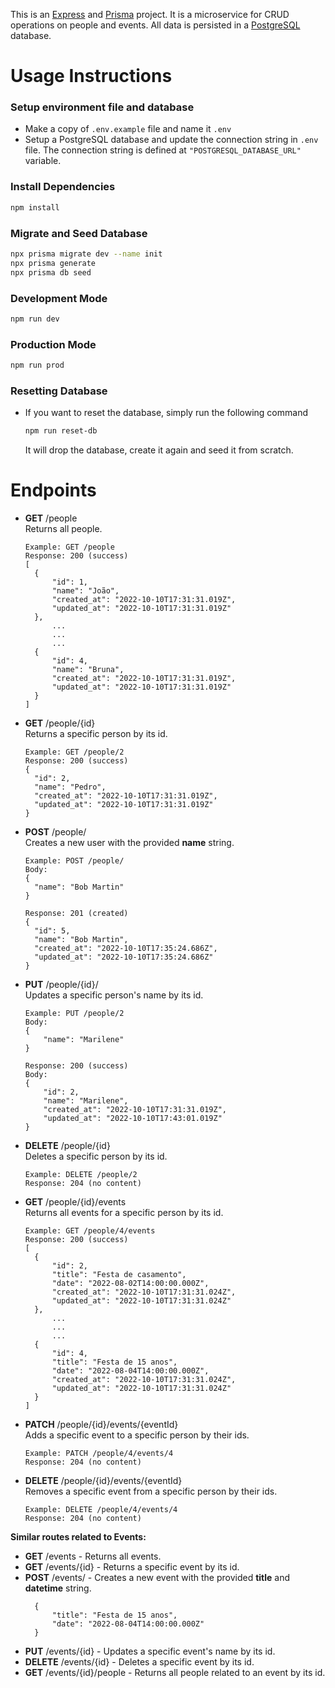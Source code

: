 This is an [Express](https://expressjs.com/) and [Prisma](https://www.prisma.io/) project. It is a microservice for CRUD operations on people and events. All data is persisted in a [PostgreSQL](https://www.postgresql.org/) database.

# Usage Instructions

### Setup environment file and database

- Make a copy of `.env.example` file and name it `.env`
- Setup a PostgreSQL database and update the connection string in `.env` file. The connection string is defined at `"POSTGRESQL_DATABASE_URL"` variable.

### Install Dependencies

```bash
npm install
```

### Migrate and Seed Database

```bash
npx prisma migrate dev --name init
npx prisma generate
npx prisma db seed
```

### Development Mode

```bash
npm run dev
```

### Production Mode

```bash
npm run prod
```

### Resetting Database

- If you want to reset the database, simply run the following command

  ```bash
  npm run reset-db
  ```

  It will drop the database, create it again and seed it from scratch.

# Endpoints

- **GET** /people<br>
  Returns all people.

  ```
  Example: GET /people
  Response: 200 (success)
  [
    {
        "id": 1,
        "name": "João",
        "created_at": "2022-10-10T17:31:31.019Z",
        "updated_at": "2022-10-10T17:31:31.019Z"
    },
        ...
        ...
        ...
    {
        "id": 4,
        "name": "Bruna",
        "created_at": "2022-10-10T17:31:31.019Z",
        "updated_at": "2022-10-10T17:31:31.019Z"
    }
  ]
  ```

- **GET** /people/{id}<br>
  Returns a specific person by its id.
  ```
  Example: GET /people/2
  Response: 200 (success)
  {
    "id": 2,
    "name": "Pedro",
    "created_at": "2022-10-10T17:31:31.019Z",
    "updated_at": "2022-10-10T17:31:31.019Z"
  }
  ```
- **POST** /people/<br>
  Creates a new user with the provided **name** string.

  ```
  Example: POST /people/
  Body:
  {
    "name": "Bob Martin"
  }

  Response: 201 (created)
  {
    "id": 5,
    "name": "Bob Martin",
    "created_at": "2022-10-10T17:35:24.686Z",
    "updated_at": "2022-10-10T17:35:24.686Z"
  }
  ```

- **PUT** /people/{id}/<br>
  Updates a specific person's name by its id.

  ```
  Example: PUT /people/2
  Body:
  {
      "name": "Marilene"
  }

  Response: 200 (success)
  Body:
  {
      "id": 2,
      "name": "Marilene",
      "created_at": "2022-10-10T17:31:31.019Z",
      "updated_at": "2022-10-10T17:43:01.019Z"
  }
  ```

- **DELETE** /people/{id}<br>
  Deletes a specific person by its id.

  ```
  Example: DELETE /people/2
  Response: 204 (no content)
  ```

- **GET** /people/{id}/events<br>
  Returns all events for a specific person by its id.

  ```
  Example: GET /people/4/events
  Response: 200 (success)
  [
    {
        "id": 2,
        "title": "Festa de casamento",
        "date": "2022-08-02T14:00:00.000Z",
        "created_at": "2022-10-10T17:31:31.024Z",
        "updated_at": "2022-10-10T17:31:31.024Z"
    },
        ...
        ...
        ...
    {
        "id": 4,
        "title": "Festa de 15 anos",
        "date": "2022-08-04T14:00:00.000Z",
        "created_at": "2022-10-10T17:31:31.024Z",
        "updated_at": "2022-10-10T17:31:31.024Z"
    }
  ]

  ```

- **PATCH** /people/{id}/events/{eventId}<br>
  Adds a specific event to a specific person by their ids.

  ```
  Example: PATCH /people/4/events/4
  Response: 204 (no content)
  ```

- **DELETE** /people/{id}/events/{eventId}<br>
  Removes a specific event from a specific person by their ids.

  ```
  Example: DELETE /people/4/events/4
  Response: 204 (no content)
  ```

**Similar routes related to Events:**

- **GET** /events - Returns all events.
- **GET** /events/{id} - Returns a specific event by its id.
- **POST** /events/ - Creates a new event with the provided **title** and **datetime** string.
  ```
    {
        "title": "Festa de 15 anos",
        "date": "2022-08-04T14:00:00.000Z"
    }
  ```
- **PUT** /events/{id} - Updates a specific event's name by its id.
- **DELETE** /events/{id} - Deletes a specific event by its id.
- **GET** /events/{id}/people - Returns all people related to an event by its id.
